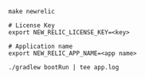 ```shell
make newrelic
```

```shell
# License Key
export NEW_RELIC_LICENSE_KEY=<key>

# Application name
export NEW_RELIC_APP_NAME=<app name>
```

```shell
./gradlew bootRun | tee app.log
```